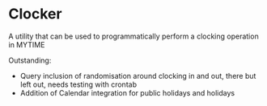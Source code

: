 # Clocker

A utility that can be used to programmatically perform a clocking operation in MYTIME

Outstanding:
* Query inclusion of randomisation around clocking in and out, there but left out, needs testing with crontab
* Addition of Calendar integration for public holidays and holidays
